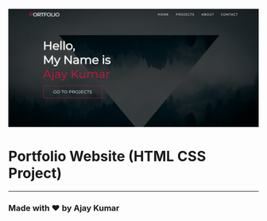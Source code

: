 ![Watch Now](./img/design.png)
# Portfolio Website (HTML CSS Project)

---

### Made with ❤️ by Ajay Kumar
